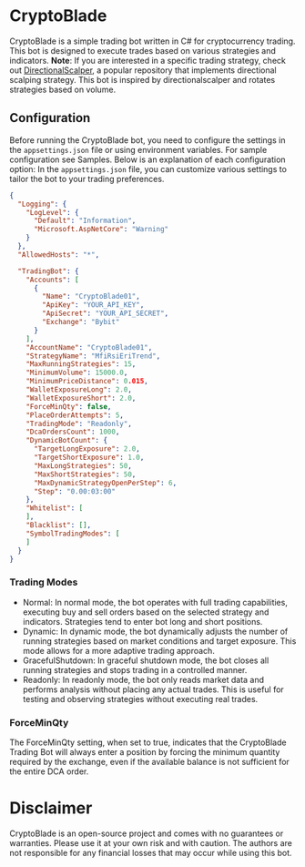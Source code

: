 # CryptoBlade
CryptoBlade is a simple trading bot written in C# for cryptocurrency trading. This bot is designed to execute trades based on various strategies and indicators.
**Note**: If you are interested in a specific trading strategy, check out [DirectionalScalper](https://github.com/donewiththedollar/directionalscalper), a popular repository that implements directional scalping strategy. This bot is inspired by directionalscalper and rotates strategies based on volume.

## Configuration

Before running the CryptoBlade bot, you need to configure the settings in the `appsettings.json` file or using environment variables. For sample configuration see Samples. Below is an explanation of each configuration option:
In the `appsettings.json` file, you can customize various settings to tailor the bot to your trading preferences.

```json
{
  "Logging": {
    "LogLevel": {
      "Default": "Information",
      "Microsoft.AspNetCore": "Warning"
    }
  },
  "AllowedHosts": "*",

  "TradingBot": {
    "Accounts": [
      {
        "Name": "CryptoBlade01",
        "ApiKey": "YOUR_API_KEY",
        "ApiSecret": "YOUR_API_SECRET",
        "Exchange": "Bybit"
      }
    ],
    "AccountName": "CryptoBlade01",
    "StrategyName": "MfiRsiEriTrend",
    "MaxRunningStrategies": 15,
    "MinimumVolume": 15000.0,
    "MinimumPriceDistance": 0.015,
    "WalletExposureLong": 2.0,
    "WalletExposureShort": 2.0,
    "ForceMinQty": false,
    "PlaceOrderAttempts": 5,
    "TradingMode": "Readonly",
    "DcaOrdersCount": 1000,
    "DynamicBotCount": {
      "TargetLongExposure": 2.0,
      "TargetShortExposure": 1.0,
      "MaxLongStrategies": 50,
      "MaxShortStrategies": 50,
      "MaxDynamicStrategyOpenPerStep": 6,
      "Step": "0.00:03:00"
    },
    "Whitelist": [
    ],
    "Blacklist": [],
    "SymbolTradingModes": [
    ]
  }
}
```
### Trading Modes
- Normal: In normal mode, the bot operates with full trading capabilities, executing buy and sell orders based on the selected strategy and indicators. Strategies tend to enter bot long and short positions.
- Dynamic: In dynamic mode, the bot dynamically adjusts the number of running strategies based on market conditions and target exposure. This mode allows for a more adaptive trading approach.
- GracefulShutdown: In graceful shutdown mode, the bot closes all running strategies and stops trading in a controlled manner.
- Readonly: In readonly mode, the bot only reads market data and performs analysis without placing any actual trades. This is useful for testing and observing strategies without executing real trades.

### ForceMinQty
The ForceMinQty setting, when set to true, indicates that the CryptoBlade Trading Bot will always enter a position by forcing the minimum quantity required by the exchange, even if the available balance is not sufficient for the entire DCA order.

# Disclaimer
CryptoBlade is an open-source project and comes with no guarantees or warranties. Please use it at your own risk and with caution. The authors are not responsible for any financial losses that may occur while using this bot.

